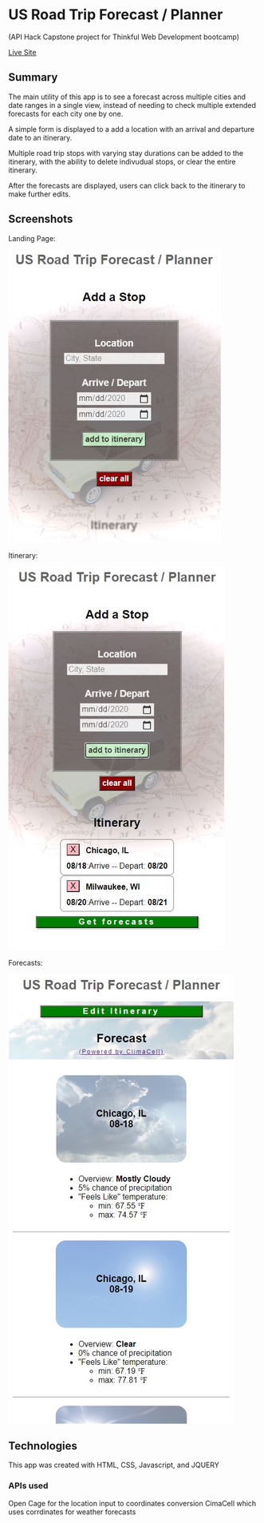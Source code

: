 # US Road Trip Forecast / Planner

(API Hack Capstone project for Thinkful Web Development bootcamp)

[Live Site](https://brianhook1183.github.io/roadtrip-forecast/)

## Summary
The main utility of this app is to see a forecast across multiple cities and date ranges in a single view, instead of needing to check multiple extended forecasts for each city one by one.

A simple form is displayed to a add a location with an arrival and departure date to an itinerary.

Multiple road trip stops with varying stay durations can be added to the itinerary, with the ability to delete indivudual stops, or clear the entire itinerary.

After the forecasts are displayed, users can click back to the itinerary to make further edits.

## Screenshots

Landing Page:

![landing page](screenshots/screenshot1.JPG)

Itinerary:

![itinerary](screenshots/screenshot2.JPG)

Forecasts:

![forecasts](screenshots/screenshot3.JPG)

## Technologies
This app was created with HTML, CSS, Javascript, and JQUERY

### APIs used

Open Cage for the location input to coordinates conversion
CimaCell which uses corrdinates for weather forecasts
